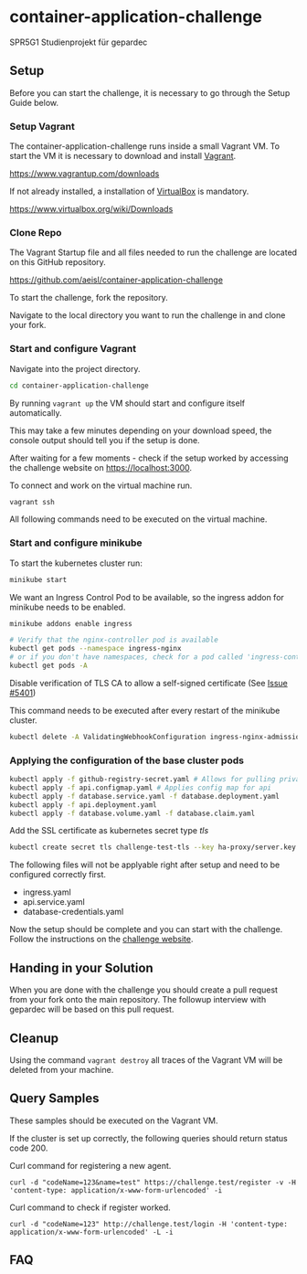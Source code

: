 # container-application-challenge
SPR5G1 Studienprojekt für gepardec

<!-- Introduction / Begrüßung -->

## Setup

Before you can start the challenge, it is necessary to go through the Setup Guide below.

### Setup Vagrant

The container-application-challenge runs inside a small Vagrant VM. To start the VM it is necessary to download and install [Vagrant](https://www.vagrantup.com/downloads).

<https://www.vagrantup.com/downloads>

If not already installed, a installation of [VirtualBox](https://www.virtualbox.org/wiki/Downloads) is mandatory.

<https://www.virtualbox.org/wiki/Downloads>

### Clone Repo

The Vagrant Startup file and all files needed to run the challenge are located on this GitHub repository.

https://github.com/aeisl/container-application-challenge

To start the challenge, fork the repository.

Navigate to the local directory you want to run the challenge in and clone your fork.

### Start and configure Vagrant

Navigate into the project directory.

```bash
cd container-application-challenge
```

By running `vagrant up` the VM should start and configure itself automatically.

This may take a few minutes depending on your download speed, the console output should tell you if the setup is done.

After waiting for a few moments - check if the setup worked by accessing the challenge website on [https://localhost:3000](https://localhost:3000).

To connect and work on the virtual machine run.

```bash
vagrant ssh
```

All following commands need to be executed on the virtual machine.

### Start and configure minikube

To start the kubernetes cluster run:

```bash
minikube start
```

We want an Ingress Control Pod to be available, so the ingress addon for minikube needs to be enabled.

```bash
minikube addons enable ingress

# Verify that the nginx-controller pod is available
kubectl get pods --namespace ingress-nginx
# or if you don't have namespaces, check for a pod called 'ingress-controller'
kubectl get pods -A
```

Disable verification of TLS CA to allow a self-signed certificate (See [Issue #5401](https://github.com/kubernetes/ingress-nginx/issues/5401#issuecomment-662424306))

This command needs to be executed after every restart of the minikube cluster.

```bash
kubectl delete -A ValidatingWebhookConfiguration ingress-nginx-admission
```

### Applying the configuration of the base cluster pods

```bash
kubectl apply -f github-registry-secret.yaml # Allows for pulling private Docker images
kubectl apply -f api.configmap.yaml # Applies config map for api 
kubectl apply -f database.service.yaml -f database.deployment.yaml
kubectl apply -f api.deployment.yaml
kubectl apply -f database.volume.yaml -f database.claim.yaml
```

Add the SSL certificate as kubernetes secret type _tls_
```bash
kubectl create secret tls challenge-test-tls --key ha-proxy/server.key --cert ha-proxy/server.crt
```

The following files will not be applyable right after setup and need to be configured correctly first.

- ingress.yaml
- api.service.yaml
- database-credentials.yaml

Now the setup should be complete and you can start with the challenge.
Follow the instructions on the [challenge website](http://localhost:3000/).

## Handing in your Solution

When you are done with the challenge you should create a pull request from your fork onto the main repository.
The followup interview with gepardec will be based on this pull request.

## Cleanup

Using the command `vagrant destroy` all traces of the Vagrant VM will be deleted from your machine.

## Query Samples

These samples should be executed on the Vagrant VM.

If the cluster is set up correctly, the following queries should return status code 200.

Curl command for registering a new agent.

    curl -d "codeName=123&name=test" https://challenge.test/register -v -H 'content-type: application/x-www-form-urlencoded' -i

Curl command to check if register worked.

    curl -d "codeName=123" http://challenge.test/login -H 'content-type: application/x-www-form-urlencoded' -L -i  

## FAQ

<!-- 
My ingress, api and database are correct according to the challenge-website validations but the ingress can not be applied.

Answer:

```bash
kubectl delete -A ValidatingWebhookConfiguration ingress-nginx-admission
``` 
-->